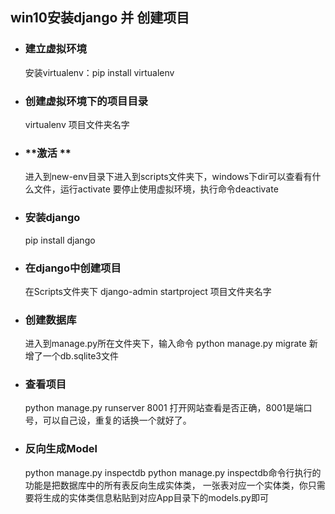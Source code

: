 ## **win10安装django 并 创建项目**

- ### **建立虚拟环境**
  安装virtualenv：pip install virtualenv

- ### **创建虚拟环境下的项目目录**
  virtualenv 项目文件夹名字

- ### **激活 **
  进入到new-env目录下进入到scripts文件夹下，windows下dir可以查看有什么文件，运行activate
  要停止使用虚拟环境，执行命令deactivate

- ### **安装django**
  pip install django

- ### **在django中创建项目**
  在Scripts文件夹下
  django-admin startproject 项目文件夹名字

- ### **创建数据库**
  进入到manage.py所在文件夹下，输入命令
  python manage.py migrate
  新增了一个db.sqlite3文件

- ### **查看项目**
  python manage.py runserver 8001
  打开网站查看是否正确，8001是端口号，可以自己设，重复的话换一个就好了。
  
- ### **反向生成Model**
  python manage.py inspectdb
  python manage.py inspectdb命令行执行的功能是把数据库中的所有表反向生成实体类，
  一张表对应一个实体类，你只需要将生成的实体类信息粘贴到对应App目录下的models.py即可